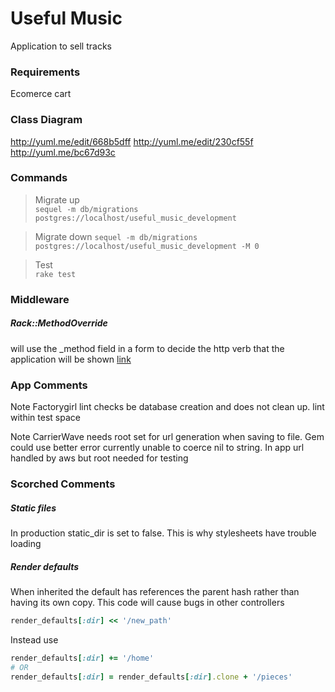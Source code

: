 Useful Music
============

Application to sell tracks

### Requirements

Ecomerce cart

### Class Diagram

http://yuml.me/edit/668b5dff
http://yuml.me/edit/230cf55f
http://yuml.me/bc67d93c

### Commands

> Migrate up  
> `sequel -m db/migrations postgres://localhost/useful_music_development`

> Migrate down
> `sequel -m db/migrations postgres://localhost/useful_music_development -M 0`

> Test  
> `rake test`


### Middleware

##### Rack::MethodOverride
will use the _method field in a form to decide the http verb that the application will be shown
[link](http://stackoverflow.com/questions/5166484/sending-a-delete-request-from-sinatra)

### App Comments
Note Factorygirl lint checks be database creation and does not clean up. lint within test space

Note CarrierWave needs root set for url generation when saving to file. Gem could use better error currently unable to coerce nil to string. In app url handled by aws but root needed for testing


### Scorched Comments

##### Static files
In production static_dir is set to false. This is why stylesheets have trouble loading

##### Render defaults
When inherited the default has references the parent hash rather than having its own copy.
This code will cause bugs in other controllers

```rb
render_defaults[:dir] << '/new_path'
```
Instead use

```rb
render_defaults[:dir] += '/home'
# OR
render_defaults[:dir] = render_defaults[:dir].clone + '/pieces'
```
